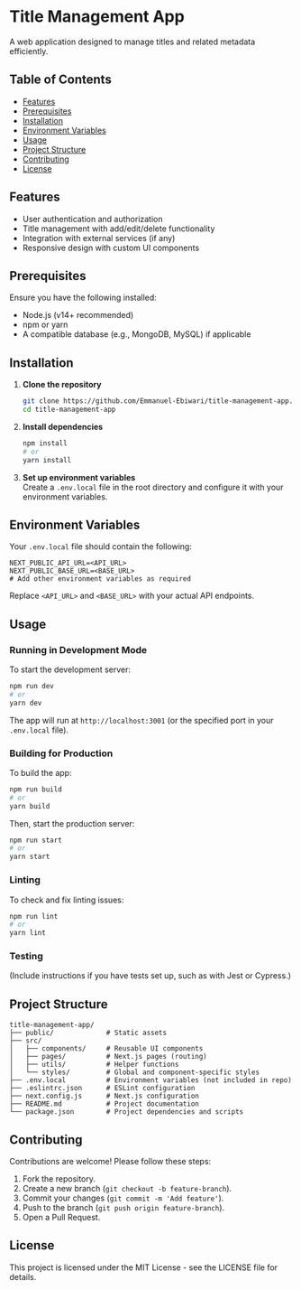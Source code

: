 
# Title Management App

A web application designed to manage titles and related metadata efficiently.

## Table of Contents
- [Features](#features)
- [Prerequisites](#prerequisites)
- [Installation](#installation)
- [Environment Variables](#environment-variables)
- [Usage](#usage)
- [Project Structure](#project-structure)
- [Contributing](#contributing)
- [License](#license)

## Features
- User authentication and authorization
- Title management with add/edit/delete functionality
- Integration with external services (if any)
- Responsive design with custom UI components

## Prerequisites
Ensure you have the following installed:
- Node.js (v14+ recommended)
- npm or yarn
- A compatible database (e.g., MongoDB, MySQL) if applicable

## Installation

1. **Clone the repository**
   ```bash
   git clone https://github.com/Emmanuel-Ebiwari/title-management-app.git
   cd title-management-app
   ```

2. **Install dependencies**
   ```bash
   npm install
   # or
   yarn install
   ```

3. **Set up environment variables**  
   Create a `.env.local` file in the root directory and configure it with your environment variables.

## Environment Variables
Your `.env.local` file should contain the following:

```plaintext
NEXT_PUBLIC_API_URL=<API_URL>
NEXT_PUBLIC_BASE_URL=<BASE_URL>
# Add other environment variables as required
```

Replace `<API_URL>` and `<BASE_URL>` with your actual API endpoints.

## Usage

### Running in Development Mode
To start the development server:

```bash
npm run dev
# or
yarn dev
```

The app will run at `http://localhost:3001` (or the specified port in your `.env.local` file).

### Building for Production
To build the app:

```bash
npm run build
# or
yarn build
```

Then, start the production server:

```bash
npm run start
# or
yarn start
```

### Linting
To check and fix linting issues:

```bash
npm run lint
# or
yarn lint
```

### Testing
(Include instructions if you have tests set up, such as with Jest or Cypress.)

## Project Structure

```
title-management-app/
├── public/             # Static assets
├── src/
│   ├── components/     # Reusable UI components
│   ├── pages/          # Next.js pages (routing)
│   ├── utils/          # Helper functions
│   └── styles/         # Global and component-specific styles
├── .env.local          # Environment variables (not included in repo)
├── .eslintrc.json      # ESLint configuration
├── next.config.js      # Next.js configuration
├── README.md           # Project documentation
└── package.json        # Project dependencies and scripts
```

## Contributing
Contributions are welcome! Please follow these steps:
1. Fork the repository.
2. Create a new branch (`git checkout -b feature-branch`).
3. Commit your changes (`git commit -m 'Add feature'`).
4. Push to the branch (`git push origin feature-branch`).
5. Open a Pull Request.

## License
This project is licensed under the MIT License - see the LICENSE file for details.
